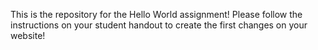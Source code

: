This is the repository for the Hello World assignment! Please follow the instructions on your student handout to create the first changes on your website!
